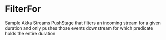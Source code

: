 # FilterFor
Sample Akka Streams PushStage that filters an incoming stream for a given duration and only pushes those events downstream for which predicate holds the entire duration
